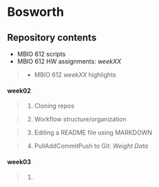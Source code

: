 # Bosworth

## Repository contents
* MBIO 612 scripts
* MBIO 612 HW assignments: _weekXX_
> * MBIO 612 _weekXX_ highlights

#### week02

> 1. Cloning repos

> 2. Workflow structure/organization

> 3. Editing a README file using MARKDOWN

> 4. PullAddCommitPush to Git: _Weight Data_

#### week03

> 1. 
